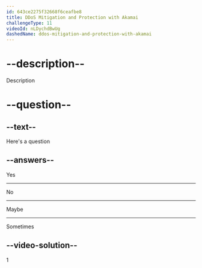 ```yaml
---
id: 643ce2275f32668f6ceafbe8
title: DDoS Mitigation and Protection with Akamai
challengeType: 11
videoId: nLDychdBwUg
dashedName: ddos-mitigation-and-protection-with-akamai
---
```


# --description--

Description

# --question--

## --text--

Here's a question

## --answers--

Yes

---

No

---

Maybe

---

Sometimes

## --video-solution--

1

